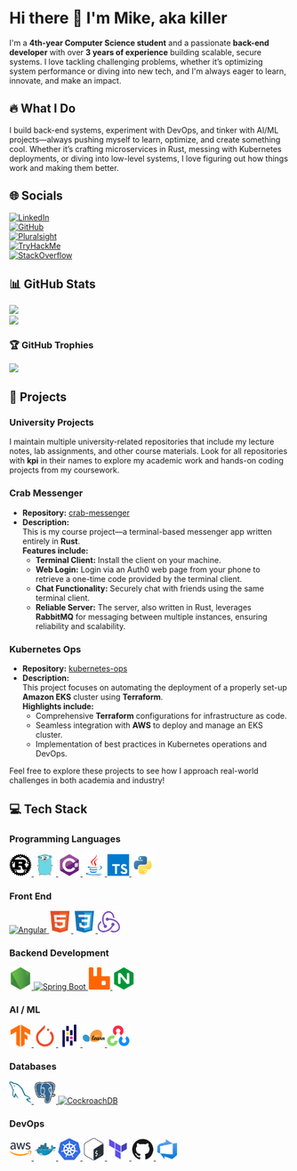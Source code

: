 # Hi there 👋 I'm Mike, aka kiIIer



I'm a **4th-year Computer Science student** and a passionate **back-end developer** with over **3 years of experience** building scalable, secure systems. I love tackling challenging problems, whether it’s optimizing system performance or diving into new tech, and I'm always eager to learn, innovate, and make an impact.

## 🔥 What I Do  

I build back-end systems, experiment with DevOps, and tinker with AI/ML projects—always pushing myself to learn, optimize, and create something cool. Whether it’s crafting microservices in Rust, messing with Kubernetes deployments, or diving into low-level systems, I love figuring out how things work and making them better.

## 🌐 Socials

[![LinkedIn](https://img.shields.io/badge/LinkedIn-0077B5?style=for-the-badge&logo=linkedin&logoColor=white)](https://www.linkedin.com/in/michael-molchanov-aka-kiiier/)  
[![GitHub](https://img.shields.io/badge/GitHub-181717?style=for-the-badge&logo=github&logoColor=white)](https://github.com/kiIIer)  
[![Pluralsight](https://img.shields.io/badge/Pluralsight-FA7F00?style=for-the-badge&logo=pluralsight&logoColor=white)](https://app.pluralsight.com/profile/michael-molchanov)  
[![TryHackMe](https://img.shields.io/badge/TryHackMe-303030?style=for-the-badge&logo=tryhackme&logoColor=white)](https://tryhackme.com/p/kiIIer)  
[![StackOverflow](https://img.shields.io/badge/StackOverflow-FE7A16?style=for-the-badge&logo=stack-overflow&logoColor=white)](https://stackoverflow.com/users/19542193/kiiier)  


## 📊 GitHub Stats

![](https://github-readme-stats.vercel.app/api?username=kiIIer&theme=radical&hide_border=false&include_all_commits=true&count_private=true)  
![](https://github-readme-stats.vercel.app/api/top-langs/?username=kiIIer&theme=radical&hide_border=false&include_all_commits=true&count_private=true&layout=compact&hide=html,jupyter%20notebook)



### 🏆 GitHub Trophies

![](https://github-profile-trophy.vercel.app/?username=kiIIer&theme=radical&no-frame=true&no-bg=false&margin-w=4)


## 🚀 Projects

### University Projects
I maintain multiple university-related repositories that include my lecture notes, lab assignments, and other course materials. Look for all repositories with **kpi** in their names to explore my academic work and hands-on coding projects from my coursework.

### Crab Messenger
- **Repository:** [crab-messenger](https://github.com/kiIIer/crab-messenger)
- **Description:**  
  This is my course project—a terminal-based messenger app written entirely in **Rust**.  
  **Features include:**
  - **Terminal Client:** Install the client on your machine.
  - **Web Login:** Login via an Auth0 web page from your phone to retrieve a one-time code provided by the terminal client.
  - **Chat Functionality:** Securely chat with friends using the same terminal client.
  - **Reliable Server:** The server, also written in Rust, leverages **RabbitMQ** for messaging between multiple instances, ensuring reliability and scalability.

### Kubernetes Ops
- **Repository:** [kubernetes-ops](https://github.com/IA-15/kubernetes-ops)
- **Description:**  
  This project focuses on automating the deployment of a properly set-up **Amazon EKS** cluster using **Terraform**.  
  **Highlights include:**
  - Comprehensive **Terraform** configurations for infrastructure as code.
  - Seamless integration with **AWS** to deploy and manage an EKS cluster.
  - Implementation of best practices in Kubernetes operations and DevOps.

Feel free to explore these projects to see how I approach real-world challenges in both academia and industry!



## 💻 Tech Stack

<h3 align="left">Programming Languages</h3>
<p align="left">
  <a href="https://www.rust-lang.org" target="_blank" rel="noreferrer">
    <img src="https://raw.githubusercontent.com/devicons/devicon/refs/heads/master/icons/rust/rust-original.svg" alt="Rust" width="40" height="40"/>
  </a>
  <a href="https://golang.org" target="_blank" rel="noreferrer">
    <img src="https://raw.githubusercontent.com/devicons/devicon/master/icons/go/go-original.svg" alt="Go" width="40" height="40"/>
  </a>
  <a href="https://docs.microsoft.com/en-us/dotnet/csharp/" target="_blank" rel="noreferrer">
    <img src="https://raw.githubusercontent.com/devicons/devicon/master/icons/csharp/csharp-original.svg" alt="C#" width="40" height="40"/>
  </a>
  <a href="https://www.java.com" target="_blank" rel="noreferrer">
    <img src="https://raw.githubusercontent.com/devicons/devicon/master/icons/java/java-original.svg" alt="Java" width="40" height="40"/>
  </a>
  <a href="https://www.typescriptlang.org" target="_blank" rel="noreferrer">
    <img src="https://raw.githubusercontent.com/devicons/devicon/master/icons/typescript/typescript-original.svg" alt="TypeScript" width="40" height="40"/>
  </a>
  <a href="https://www.python.org" target="_blank" rel="noreferrer">
    <img src="https://raw.githubusercontent.com/devicons/devicon/master/icons/python/python-original.svg" alt="Python" width="40" height="40"/>
  </a>
</p>

<h3 align="left">Front End</h3>
<p align="left">
  <a href="https://angular.io" target="_blank" rel="noreferrer">
    <img src="https://angular.io/assets/images/logos/angular/angular.svg" alt="Angular" width="40" height="40"/>
  </a>
  <a href="https://developer.mozilla.org/en-US/docs/Web/HTML" target="_blank" rel="noreferrer">
    <img src="https://raw.githubusercontent.com/devicons/devicon/master/icons/html5/html5-original.svg" alt="HTML5" width="40" height="40"/>
  </a>
  <a href="https://developer.mozilla.org/en-US/docs/Web/CSS" target="_blank" rel="noreferrer">
    <img src="https://raw.githubusercontent.com/devicons/devicon/master/icons/css3/css3-original.svg" alt="CSS3" width="40" height="40"/>
  </a>
  <a href="https://redux.js.org" target="_blank" rel="noreferrer">
    <img src="https://raw.githubusercontent.com/devicons/devicon/master/icons/redux/redux-original.svg" alt="Redux" width="40" height="40"/>
  </a>
</p>

<h3 align="left">Backend Development</h3>
<p align="left">
  <a href="https://nodejs.org" target="_blank" rel="noreferrer">
    <img src="https://raw.githubusercontent.com/devicons/devicon/master/icons/nodejs/nodejs-original.svg" alt="Node.js" width="40" height="40"/>
  </a>
  <a href="https://spring.io/projects/spring-boot" target="_blank" rel="noreferrer">
    <img src="https://upload.wikimedia.org/wikipedia/commons/7/79/Spring_Boot.svg" alt="Spring Boot" width="40" height="40"/>
  </a>
  <a href="https://www.rabbitmq.com" target="_blank" rel="noreferrer">
    <img src="https://raw.githubusercontent.com/devicons/devicon/refs/heads/master/icons/rabbitmq/rabbitmq-original.svg" alt="RabbitMQ" width="40" height="40"/>
  </a>
  <a href="https://nginx.org" target="_blank" rel="noreferrer">
    <img src="https://raw.githubusercontent.com/devicons/devicon/master/icons/nginx/nginx-original.svg" alt="Nginx" width="40" height="40"/>
  </a>
</p>

<h3 align="left">AI / ML</h3>
<p align="left">
  <a href="https://www.tensorflow.org" target="_blank" rel="noreferrer">
    <img src="https://raw.githubusercontent.com/devicons/devicon/master/icons/tensorflow/tensorflow-original.svg" alt="TensorFlow" width="40" height="40"/>
  </a>
  <a href="https://pytorch.org" target="_blank" rel="noreferrer">
    <img src="https://raw.githubusercontent.com/devicons/devicon/master/icons/pytorch/pytorch-original.svg" alt="PyTorch" width="40" height="40"/>
  </a>
  <a href="https://pandas.pydata.org" target="_blank" rel="noreferrer">
    <img src="https://raw.githubusercontent.com/devicons/devicon/refs/heads/master/icons/pandas/pandas-original.svg" alt="Pandas" width="40" height="40"/>
  </a>
  <a href="https://scikit-learn.org" target="_blank" rel="noreferrer">
    <img src="https://raw.githubusercontent.com/devicons/devicon/refs/heads/master/icons/scikitlearn/scikitlearn-original.svg" alt="Scikit-learn" width="40" height="40"/>
  </a>
  <a href="https://opencv.org" target="_blank" rel="noreferrer">
    <img src="https://raw.githubusercontent.com/devicons/devicon/master/icons/opencv/opencv-original.svg" alt="OpenCV" width="40" height="40"/>
  </a>
</p>

<h3 align="left">Databases</h3>
<p align="left">
  <a href="https://www.mysql.com" target="_blank" rel="noreferrer">
    <img src="https://raw.githubusercontent.com/devicons/devicon/master/icons/mysql/mysql-original.svg" alt="MySQL" width="40" height="40"/>
  </a>
  <a href="https://www.postgresql.org" target="_blank" rel="noreferrer">
    <img src="https://raw.githubusercontent.com/devicons/devicon/master/icons/postgresql/postgresql-original.svg" alt="PostgreSQL" width="40" height="40"/>
  </a>
  <a href="https://www.cockroachlabs.com" target="_blank" rel="noreferrer">
    <img src="https://cdn.worldvectorlogo.com/logos/cockroachdb.svg" alt="CockroachDB" width="40" height="40"/>
  </a>
</p>

<h3 align="left">DevOps</h3>
<p align="left">
  <a href="https://aws.amazon.com" target="_blank" rel="noreferrer">
    <img src="https://raw.githubusercontent.com/devicons/devicon/refs/heads/master/icons/amazonwebservices/amazonwebservices-original-wordmark.svg" alt="AWS" width="40" height="40"/>
  </a>
  <a href="https://www.docker.com" target="_blank" rel="noreferrer">
    <img src="https://raw.githubusercontent.com/devicons/devicon/master/icons/docker/docker-original.svg" alt="Docker" width="40" height="40"/>
  </a>
  <a href="https://kubernetes.io" target="_blank" rel="noreferrer">
    <img src="https://raw.githubusercontent.com/devicons/devicon/master/icons/kubernetes/kubernetes-plain.svg" alt="Kubernetes" width="40" height="40"/>
  </a>
  <a href="https://www.gnu.org/software/bash/" target="_blank" rel="noreferrer">
    <img src="https://raw.githubusercontent.com/devicons/devicon/master/icons/bash/bash-original.svg" alt="Bash" width="40" height="40"/>
  </a>
  <a href="https://www.terraform.io" target="_blank" rel="noreferrer">
    <img src="https://raw.githubusercontent.com/devicons/devicon/master/icons/terraform/terraform-original.svg" alt="Terraform" width="40" height="40"/>
  </a>
  <a href="https://github.com" target="_blank" rel="noreferrer">
    <img src="https://raw.githubusercontent.com/devicons/devicon/master/icons/github/github-original.svg" alt="GitHub" width="40" height="40"/>
  </a>
  <a href="https://azure.microsoft.com/en-us/services/devops/" target="_blank" rel="noreferrer">
    <img src="https://raw.githubusercontent.com/devicons/devicon/refs/heads/master/icons/azuredevops/azuredevops-original.svg" alt="Azure DevOps" width="40" height="40"/>
  </a>
</p>

